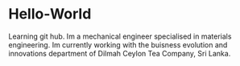 # Hello-World
Learning git hub.
Im a mechanical engineer specialised in materials engineering. Im currently working with the buisness evolution and innovations department of Dilmah Ceylon Tea Company, Sri Lanka. 
